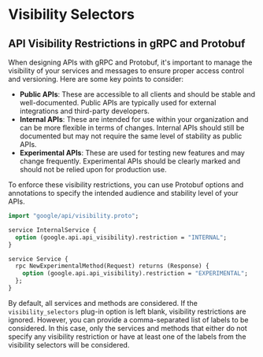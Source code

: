 # Visibility Selectors

## API Visibility Restrictions in gRPC and Protobuf

When designing APIs with gRPC and Protobuf, it's important to manage the visibility of your services and messages to ensure proper access control and versioning. Here are some key points to consider:

- **Public APIs**: These are accessible to all clients and should be stable and well-documented. Public APIs are typically used for external integrations and third-party developers.
- **Internal APIs**: These are intended for use within your organization and can be more flexible in terms of changes. Internal APIs should still be documented but may not require the same level of stability as public APIs.
- **Experimental APIs**: These are used for testing new features and may change frequently. Experimental APIs should be clearly marked and should not be relied upon for production use.

To enforce these visibility restrictions, you can use Protobuf options and annotations to specify the intended audience and stability level of your APIs.

```proto
import "google/api/visibility.proto";

service InternalService {
  option (google.api.api_visibility).restriction = "INTERNAL";
}

service Service {
  rpc NewExperimentalMethod(Request) returns (Response) {
    option (google.api.api_visibility).restriction = "EXPERIMENTAL";
  };
}
```

By default, all services and methods are considered. If the `visibility_selectors` plug-in option is left blank, visibility restrictions are ignored. However, you can provide a comma-separated list of labels to be considered. In this case, only the services and methods that either do not specify any visibility restriction or have at least one of the labels from the visibility selectors will be considered.
